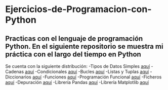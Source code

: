 # Ejercicios-de-Programacion-con-Python

Practicas con el lenguaje de programación Python.
En el siguiente repositorio se muestra mi práctica con el largo del tiempo en Python
----------------------------------------------------------------------------------------
Se cuenta con la siguiente distribución:
-Tipos de Datos Simples [aquí]()
-Cadenas [aquí]()
-Condicionales [aquí]()
-Bucles [aquí]()
-Listas y Tuplas [aquí]()
-Diccionarios [aquí]()
-Funciones [aquí]()
-Programación Funcional [aquí]()
-Ficheros [aquí]()
-Depuración [aquí]()
-Librería Pandas [aquí]()
-Librería Matplotlib [aquí]()
